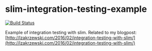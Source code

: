 # slim-integration-testing-example
[![Build Status](https://travis-ci.org/lzakrzewski/slim-integration-testing-example.svg)](https://travis-ci.org/lzakrzewski/slim-integration-testing-example)  

Example of integration testing with slim.
Related to my blogpost: [http://lzakrzewski.com/2016/02/integration-testing-with-slim/](http://lzakrzewski.com/2016/02/integration-testing-with-slim/)